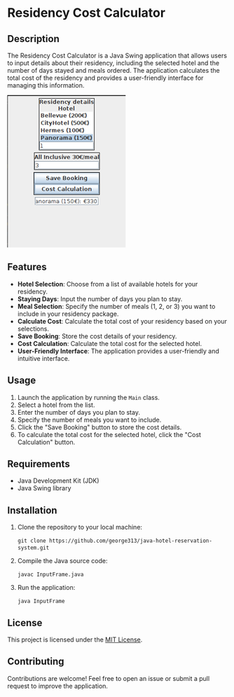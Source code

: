 # Residency Cost Calculator

## Description

The Residency Cost Calculator is a Java Swing application that allows users to input details about their residency, including the selected hotel and the number of days stayed and meals ordered. The application calculates the total cost of the residency and provides a user-friendly interface for managing this information.

![Residency Cost Calculator Screenshot](screenshot1.png)

## Features

- **Hotel Selection**: Choose from a list of available hotels for your residency.
- **Staying Days**: Input the number of days you plan to stay.
- **Meal Selection**: Specify the number of meals (1, 2, or 3) you want to include in your residency package.
- **Calculate Cost**: Calculate the total cost of your residency based on your selections.
- **Save Booking**: Store the cost details of your residency.
- **Cost Calculation**: Calculate the total cost for the selected hotel.
- **User-Friendly Interface**: The application provides a user-friendly and intuitive interface.

## Usage

1. Launch the application by running the `Main` class.
2. Select a hotel from the list.
3. Enter the number of days you plan to stay.
4. Specify the number of meals you want to include.
5. Click the "Save Booking" button to store the cost details.
6. To calculate the total cost for the selected hotel, click the "Cost Calculation" button.

## Requirements

- Java Development Kit (JDK)
- Java Swing library

## Installation

1. Clone the repository to your local machine:

   ```shell
   git clone https://github.com/george313/java-hotel-reservation-system.git
   ```

2. Compile the Java source code:

   ```shell
   javac InputFrame.java
   ```

3. Run the application:

   ```shell
   java InputFrame
   ```

## License

This project is licensed under the [MIT License](LICENSE).

## Contributing

Contributions are welcome! Feel free to open an issue or submit a pull request to improve the application.

